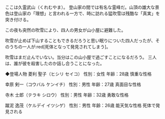 ここは久霊武山（くれむやま）。
登山家の間では有名な霊峰だ。山頂の雄大な景色は登山家の「理想」と言われる一方で、時に訪れる猛吹雪は残酷な「真実」を突き付ける。

この夜も突然の吹雪により、四人の男女が山小屋に避難した。

吹雪が止めば下山することもできるだろうと思い眠りについた四人だったが、そのうちの一人が:red[死体となって発見されてしまう]。

吹雪はまだ止んでいない。当分はこの山小屋で過ごすことになるだろう。
三人は、誰が彼を殺害したのか話し合うことになった。

◆登場人物
菱利 聖子（ヒシリ セイコ）
性別：女性 年齢：28歳 慎重な性格

幸原 剣一（コウバル ケンイチ）
性別：男性 年齢：27歳 真面目な性格

寺木 士郎（テラキ シロウ）
性別：男性 年齢：32歳 勇敢な性格

蹴泥 逸茂（ケルデイ イツシゲ）
性別：男性 年齢：26歳 能天気な性格 死体で発見される